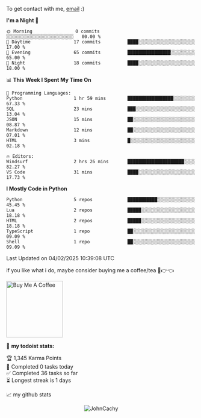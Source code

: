 To get contact with me, [email](mailto:ami@johncachy.us.kg) :)


<!--START_SECTION:waka-->
**I'm a Night 🦉** 

```text
🌞 Morning                0 commits           ░░░░░░░░░░░░░░░░░░░░░░░░░   00.00 % 
🌆 Daytime                17 commits          ████░░░░░░░░░░░░░░░░░░░░░   17.00 % 
🌃 Evening                65 commits          ████████████████░░░░░░░░░   65.00 % 
🌙 Night                  18 commits          ████░░░░░░░░░░░░░░░░░░░░░   18.00 % 
```


📊 **This Week I Spent My Time On** 

```text
💬 Programming Languages: 
Python                   1 hr 59 mins        █████████████████░░░░░░░░   67.33 % 
SQL                      23 mins             ███░░░░░░░░░░░░░░░░░░░░░░   13.04 % 
JSON                     15 mins             ██░░░░░░░░░░░░░░░░░░░░░░░   08.87 % 
Markdown                 12 mins             ██░░░░░░░░░░░░░░░░░░░░░░░   07.01 % 
HTML                     3 mins              █░░░░░░░░░░░░░░░░░░░░░░░░   02.18 % 

🔥 Editors: 
Windsurf                 2 hrs 26 mins       █████████████████████░░░░   82.27 % 
VS Code                  31 mins             ████░░░░░░░░░░░░░░░░░░░░░   17.73 % 
```

**I Mostly Code in Python** 

```text
Python                   5 repos             ███████████░░░░░░░░░░░░░░   45.45 % 
Lua                      2 repos             █████░░░░░░░░░░░░░░░░░░░░   18.18 % 
HTML                     2 repos             █████░░░░░░░░░░░░░░░░░░░░   18.18 % 
TypeScript               1 repo              ██░░░░░░░░░░░░░░░░░░░░░░░   09.09 % 
Shell                    1 repo              ██░░░░░░░░░░░░░░░░░░░░░░░   09.09 % 
```




 Last Updated on 04/02/2025 10:39:08 UTC
<!--END_SECTION:waka-->

if you like what i do, maybe consider buying me a coffee/tea 🥺👉👈

<a href="https://buymeacoffee.com/johncachy" target="_blank"><img src="https://cdn.buymeacoffee.com/buttons/v2/default-red.png" alt="Buy Me A Coffee" width="150" ></a>

🚧 **my todoist stats:**

<!-- TODO-IST:START -->
🏆  1,345 Karma Points           
🌸  Completed 0 tasks today           
✅  Completed 36 tasks so far           
⏳  Longest streak is 1 days
<!-- TODO-IST:END -->

📈 my github stats

<p align="center"> <img src="https://github-readme-stats.vercel.app/api?username=chinshunyu&show_icons=true&theme=gotham" alt="JohnCachy" />





